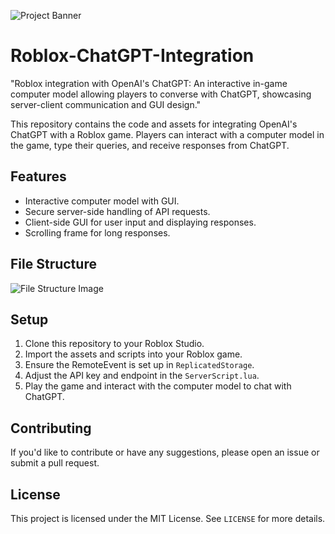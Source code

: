 ![Project Banner](robloxchatgpt2.gif)

# Roblox-ChatGPT-Integration
"Roblox integration with OpenAI's ChatGPT: An interactive in-game computer model allowing players to converse with ChatGPT, showcasing server-client communication and GUI design."  

This repository contains the code and assets for integrating OpenAI's ChatGPT with a Roblox game. Players can interact with a computer model in the game, type their queries, and receive responses from ChatGPT.

## Features

- Interactive computer model with GUI.
- Secure server-side handling of API requests.
- Client-side GUI for user input and displaying responses.
- Scrolling frame for long responses.

## File Structure
![File Structure Image](https://imgur.com/8fK1Nar.png)


## Setup

1. Clone this repository to your Roblox Studio.
2. Import the assets and scripts into your Roblox game.
3. Ensure the RemoteEvent is set up in `ReplicatedStorage`.
4. Adjust the API key and endpoint in the `ServerScript.lua`.
5. Play the game and interact with the computer model to chat with ChatGPT.

## Contributing

If you'd like to contribute or have any suggestions, please open an issue or submit a pull request.

## License

This project is licensed under the MIT License. See `LICENSE` for more details.
